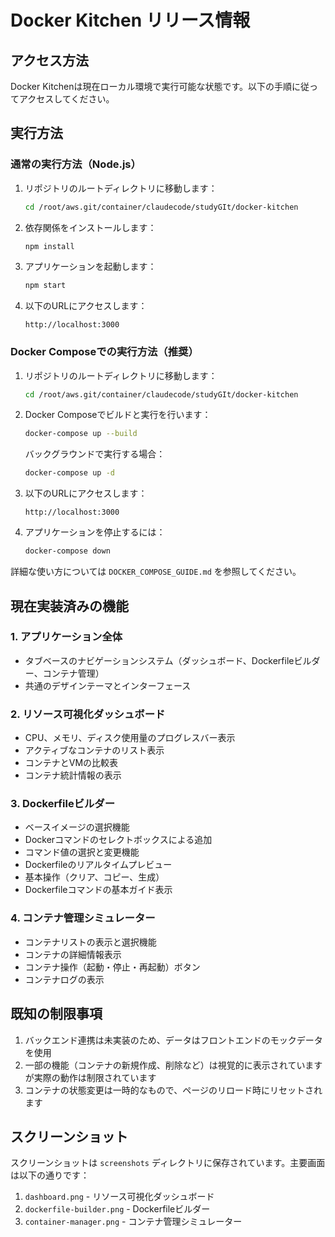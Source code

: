 # Docker Kitchen リリース情報

## アクセス方法

Docker Kitchenは現在ローカル環境で実行可能な状態です。以下の手順に従ってアクセスしてください。

## 実行方法

### 通常の実行方法（Node.js）

1. リポジトリのルートディレクトリに移動します：
   ```bash
   cd /root/aws.git/container/claudecode/studyGIt/docker-kitchen
   ```

2. 依存関係をインストールします：
   ```bash
   npm install
   ```

3. アプリケーションを起動します：
   ```bash
   npm start
   ```

4. 以下のURLにアクセスします：
   ```
   http://localhost:3000
   ```

### Docker Composeでの実行方法（推奨）

1. リポジトリのルートディレクトリに移動します：
   ```bash
   cd /root/aws.git/container/claudecode/studyGIt/docker-kitchen
   ```

2. Docker Composeでビルドと実行を行います：
   ```bash
   docker-compose up --build
   ```
   
   バックグラウンドで実行する場合：
   ```bash
   docker-compose up -d
   ```

3. 以下のURLにアクセスします：
   ```
   http://localhost:3000
   ```

4. アプリケーションを停止するには：
   ```bash
   docker-compose down
   ```

詳細な使い方については `DOCKER_COMPOSE_GUIDE.md` を参照してください。

## 現在実装済みの機能

### 1. アプリケーション全体
- タブベースのナビゲーションシステム（ダッシュボード、Dockerfileビルダー、コンテナ管理）
- 共通のデザインテーマとインターフェース

### 2. リソース可視化ダッシュボード
- CPU、メモリ、ディスク使用量のプログレスバー表示
- アクティブなコンテナのリスト表示
- コンテナとVMの比較表
- コンテナ統計情報の表示

### 3. Dockerfileビルダー
- ベースイメージの選択機能
- Dockerコマンドのセレクトボックスによる追加
- コマンド値の選択と変更機能
- Dockerfileのリアルタイムプレビュー
- 基本操作（クリア、コピー、生成）
- Dockerfileコマンドの基本ガイド表示

### 4. コンテナ管理シミュレーター
- コンテナリストの表示と選択機能
- コンテナの詳細情報表示
- コンテナ操作（起動・停止・再起動）ボタン
- コンテナログの表示

## 既知の制限事項

1. バックエンド連携は未実装のため、データはフロントエンドのモックデータを使用
2. 一部の機能（コンテナの新規作成、削除など）は視覚的に表示されていますが実際の動作は制限されています
3. コンテナの状態変更は一時的なもので、ページのリロード時にリセットされます

## スクリーンショット

スクリーンショットは `screenshots` ディレクトリに保存されています。主要画面は以下の通りです：

1. `dashboard.png` - リソース可視化ダッシュボード
2. `dockerfile-builder.png` - Dockerfileビルダー
3. `container-manager.png` - コンテナ管理シミュレーター